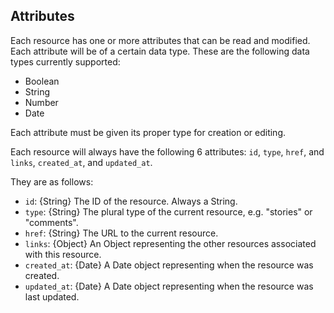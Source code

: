 ## Attributes

Each resource has one or more attributes that can be read and modified. Each attribute
will be of a certain data type. These are the following data types currently supported:

- Boolean
- String
- Number
- Date

Each attribute must be given its proper type for creation or editing.

Each resource will always have the following 6 attributes: `id`, `type`, `href`,
and `links`, `created_at`, and `updated_at`.

They are as follows:

- `id`: {String} The ID of the resource. Always a String.
- `type`: {String} The plural type of the current resource, e.g. "stories" or "comments".
- `href`: {String} The URL to the current resource.
- `links`: {Object} An Object representing the other resources associated with this resource.
- `created_at`: {Date} A Date object representing when the resource was created.
- `updated_at`: {Date} A Date object representing when the resource was last updated.
